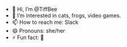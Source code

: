 - 👋 Hi, I’m @TiffBee
- 👀 I’m interested in cats, frogs, video games. 
- 📫 How to reach me: Slack
- 😄 Pronouns: she/her
- ⚡ Fun fact: 🎪

<!---
TiffBee/TiffBee is a ✨ special ✨ repository because its `README.md` (this file) appears on your GitHub profile.
You can click the Preview link to take a look at your changes.
--->
